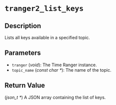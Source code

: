 # `tranger2_list_keys`

## Description
Lists all keys available in a specified topic.

## Parameters
- `tranger` (*void*): The Time Ranger instance.
- `topic_name` (*const char \**): The name of the topic.

## Return Value
(*json_t \**) A JSON array containing the list of keys.
